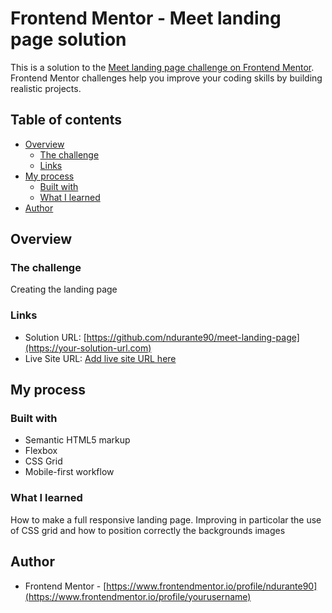 # Frontend Mentor - Meet landing page solution

This is a solution to the [Meet landing page challenge on Frontend Mentor](https://www.frontendmentor.io/challenges/meet-landing-page-rbTDS6OUR). Frontend Mentor challenges help you improve your coding skills by building realistic projects.

## Table of contents

- [Overview](#overview)
  - [The challenge](#the-challenge)
  - [Links](#links)
- [My process](#my-process)
  - [Built with](#built-with)
  - [What I learned](#what-i-learned)
- [Author](#author)

## Overview

### The challenge

Creating the landing page

### Links

- Solution URL: [https://github.com/ndurante90/meet-landing-page](https://your-solution-url.com)
- Live Site URL: [Add live site URL here](https://your-live-site-url.com)

## My process

### Built with

- Semantic HTML5 markup
- Flexbox
- CSS Grid
- Mobile-first workflow

### What I learned

How to make a full responsive landing page. Improving in particolar the use of CSS grid and how to position correctly the backgrounds images

## Author

- Frontend Mentor - [https://www.frontendmentor.io/profile/ndurante90](https://www.frontendmentor.io/profile/yourusername)
